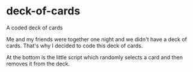 # deck-of-cards
A coded deck of cards

Me and my friends were together one night and we didn't have a deck of cards. That's why I decided to code this deck of cards.

At the bottom is the little script which randomly selects a card and then removes it from the deck.
